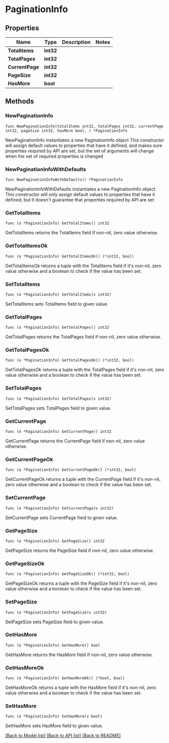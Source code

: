 # PaginationInfo

## Properties

Name | Type | Description | Notes
------------ | ------------- | ------------- | -------------
**TotalItems** | **int32** |  | 
**TotalPages** | **int32** |  | 
**CurrentPage** | **int32** |  | 
**PageSize** | **int32** |  | 
**HasMore** | **bool** |  | 

## Methods

### NewPaginationInfo

`func NewPaginationInfo(totalItems int32, totalPages int32, currentPage int32, pageSize int32, hasMore bool, ) *PaginationInfo`

NewPaginationInfo instantiates a new PaginationInfo object
This constructor will assign default values to properties that have it defined,
and makes sure properties required by API are set, but the set of arguments
will change when the set of required properties is changed

### NewPaginationInfoWithDefaults

`func NewPaginationInfoWithDefaults() *PaginationInfo`

NewPaginationInfoWithDefaults instantiates a new PaginationInfo object
This constructor will only assign default values to properties that have it defined,
but it doesn't guarantee that properties required by API are set

### GetTotalItems

`func (o *PaginationInfo) GetTotalItems() int32`

GetTotalItems returns the TotalItems field if non-nil, zero value otherwise.

### GetTotalItemsOk

`func (o *PaginationInfo) GetTotalItemsOk() (*int32, bool)`

GetTotalItemsOk returns a tuple with the TotalItems field if it's non-nil, zero value otherwise
and a boolean to check if the value has been set.

### SetTotalItems

`func (o *PaginationInfo) SetTotalItems(v int32)`

SetTotalItems sets TotalItems field to given value.


### GetTotalPages

`func (o *PaginationInfo) GetTotalPages() int32`

GetTotalPages returns the TotalPages field if non-nil, zero value otherwise.

### GetTotalPagesOk

`func (o *PaginationInfo) GetTotalPagesOk() (*int32, bool)`

GetTotalPagesOk returns a tuple with the TotalPages field if it's non-nil, zero value otherwise
and a boolean to check if the value has been set.

### SetTotalPages

`func (o *PaginationInfo) SetTotalPages(v int32)`

SetTotalPages sets TotalPages field to given value.


### GetCurrentPage

`func (o *PaginationInfo) GetCurrentPage() int32`

GetCurrentPage returns the CurrentPage field if non-nil, zero value otherwise.

### GetCurrentPageOk

`func (o *PaginationInfo) GetCurrentPageOk() (*int32, bool)`

GetCurrentPageOk returns a tuple with the CurrentPage field if it's non-nil, zero value otherwise
and a boolean to check if the value has been set.

### SetCurrentPage

`func (o *PaginationInfo) SetCurrentPage(v int32)`

SetCurrentPage sets CurrentPage field to given value.


### GetPageSize

`func (o *PaginationInfo) GetPageSize() int32`

GetPageSize returns the PageSize field if non-nil, zero value otherwise.

### GetPageSizeOk

`func (o *PaginationInfo) GetPageSizeOk() (*int32, bool)`

GetPageSizeOk returns a tuple with the PageSize field if it's non-nil, zero value otherwise
and a boolean to check if the value has been set.

### SetPageSize

`func (o *PaginationInfo) SetPageSize(v int32)`

SetPageSize sets PageSize field to given value.


### GetHasMore

`func (o *PaginationInfo) GetHasMore() bool`

GetHasMore returns the HasMore field if non-nil, zero value otherwise.

### GetHasMoreOk

`func (o *PaginationInfo) GetHasMoreOk() (*bool, bool)`

GetHasMoreOk returns a tuple with the HasMore field if it's non-nil, zero value otherwise
and a boolean to check if the value has been set.

### SetHasMore

`func (o *PaginationInfo) SetHasMore(v bool)`

SetHasMore sets HasMore field to given value.



[[Back to Model list]](../README.md#documentation-for-models) [[Back to API list]](../README.md#documentation-for-api-endpoints) [[Back to README]](../README.md)


